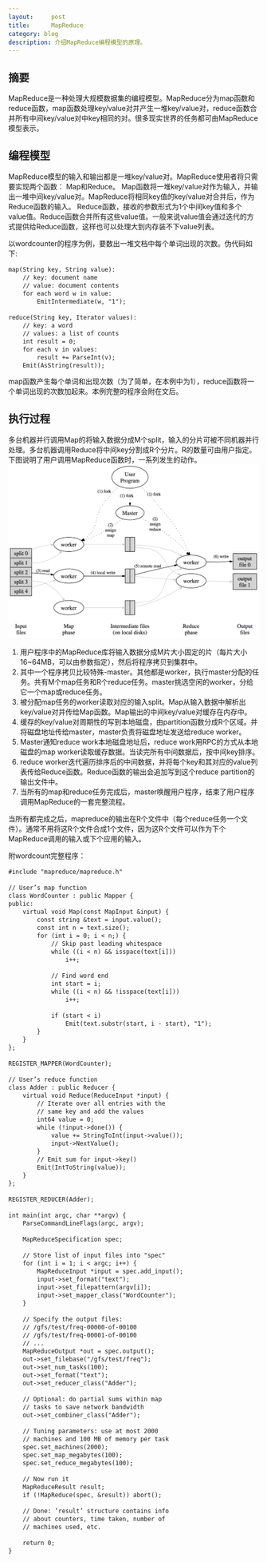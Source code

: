 ```yaml
---
layout:     post
title:      MapReduce
category: blog
description: 介绍MapReduce编程模型的原理。
---
```


## 摘要    

MapReduce是一种处理大规模数据集的编程模型。MapReduce分为map函数和reduce函数，map函数处理key/value对并产生一堆key/value对，reduce函数合并所有中间key/value对中key相同的对。很多现实世界的任务都可由MapReduce模型表示。    

## 编程模型  

MapReduce模型的输入和输出都是一堆key/value对。MapReduce使用者将只需要实现两个函数： Map和Reduce。 Map函数将一堆key/value对作为输入，并输出一堆中间key/value对。MapReduce将相同key值的key/value对合并后，作为Reduce函数的输入。 Reduce函数，接收的参数形式为1个中间key值和多个value值。Reduce函数合并所有这些value值。一般来说value值会通过迭代的方式提供给Reduce函数，这样也可以处理大到内存装不下value列表。     

以wordcounter的程序为例，要数出一堆文档中每个单词出现的次数。伪代码如下:  

	map(String key, String value): 
		// key: document name
		// value: document contents 
		for each word w in value:
			EmitIntermediate(w, "1");		
	
	reduce(String key, Iterator values): 
		// key: a word
		// values: a list of counts
		int result = 0;
    	for each v in values:
      		result += ParseInt(v);
    	Emit(AsString(result));

map函数产生每个单词和出现次数（为了简单，在本例中为1），reduce函数将一个单词出现的次数加起来。本例完整的程序会附在文后。    


## 执行过程    
多台机器并行调用Map的将输入数据分成M个split，输入的分片可被不同机器并行处理。多台机器调用Reduce将中间key分割成R个分片。R的数量可由用户指定。下图说明了用户调用MapReduce函数时，一系列发生的动作。     
![mapreduce过程](../images/mapreduce/mapreduce1.png)      

1. 用户程序中的MapReduce库将输入数据分成M片大小固定的片（每片大小16~64MB，可以由参数指定），然后将程序拷贝到集群中。
2. 其中一个程序拷贝比较特殊-master。其他都是worker，执行master分配的任务。共有M个map任务和R个reduce任务。master挑选空闲的worker，分给它一个map或reduce任务。
3. 被分配map任务的worker读取对应的输入split。Map从输入数据中解析出key/value对并传给Map函数。Map输出的中间key/value对缓存在内存中。
4. 缓存的key/value对周期性的写到本地磁盘，由partition函数分成R个区域。并将磁盘地址传给master，master负责将磁盘地址发送给reduce worker。
5. Master通知reduce work本地磁盘地址后，reduce work用RPC的方式从本地磁盘的map worker读取缓存数据。当读完所有中间数据后，按中间key排序。
6. reduce worker迭代遍历排序后的中间数据，并将每个key和其对应的value列表传给Reduce函数。Reduce函数的输出会追加写到这个reduce partition的输出文件中。
7. 当所有的map和reduce任务完成后，master唤醒用户程序，结束了用户程序调用MapReduce的一套完整流程。

当所有都完成之后，mapreduce的输出在R个文件中（每个reduce任务一个文件）。通常不用将这R个文件合成1个文件，因为这R个文件可以作为下个MapReduce调用的输入或下个应用的输入。

附wordcount完整程序：     
	
	#include "mapreduce/mapreduce.h"

	// User’s map function
	class WordCounter : public Mapper {
	public:
	    virtual void Map(const MapInput &input) {
	        const string &text = input.value();
	        const int n = text.size();
	        for (int i = 0; i < n;) {
	            // Skip past leading whitespace
	            while ((i < n) && isspace(text[i]))
	                i++;

	            // Find word end
	            int start = i;
	            while ((i < n) && !isspace(text[i]))
	                i++;

	            if (start < i)
	                Emit(text.substr(start, i - start), "1");
	        }
	    }
	};

	REGISTER_MAPPER(WordCounter);

	// User’s reduce function
	class Adder : public Reducer {
	    virtual void Reduce(ReduceInput *input) {
			// Iterate over all entries with the
			// same key and add the values
	        int64 value = 0;
	        while (!input->done()) {
	            value += StringToInt(input->value());
	            input->NextValue();
	        }
	        // Emit sum for input->key()
	        Emit(IntToString(value));
	    }
	};

	REGISTER_REDUCER(Adder);

	int main(int argc, char **argv) {
	    ParseCommandLineFlags(argc, argv);

	    MapReduceSpecification spec;

		// Store list of input files into "spec" 
		for (int i = 1; i < argc; i++) {
		    MapReduceInput *input = spec.add_input();
		    input->set_format("text");
		    input->set_filepattern(argv[i]);
		    input->set_mapper_class("WordCounter");
		}

		// Specify the output files:
		// /gfs/test/freq-00000-of-00100
		// /gfs/test/freq-00001-of-00100
		// ...
		MapReduceOutput *out = spec.output();
		out->set_filebase("/gfs/test/freq");
		out->set_num_tasks(100); 
		out->set_format("text");
		out->set_reducer_class("Adder");

		// Optional: do partial sums within map 
		// tasks to save network bandwidth 
		out->set_combiner_class("Adder");

		// Tuning parameters: use at most 2000
		// machines and 100 MB of memory per task 
		spec.set_machines(2000);
		spec.set_map_megabytes(100);
		spec.set_reduce_megabytes(100);

		// Now run it
		MapReduceResult result;
		if (!MapReduce(spec, &result)) abort();

		// Done: ’result’ structure contains info 
		// about counters, time taken, number of 
		// machines used, etc.

		return 0;
	}


